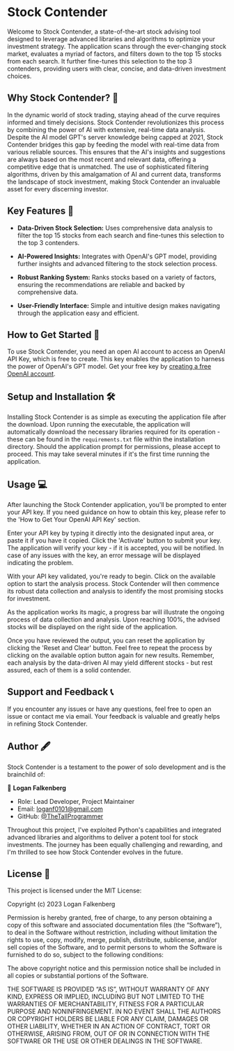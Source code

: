 # Stock Contender 

Welcome to Stock Contender, a state-of-the-art stock advising tool designed to leverage advanced libraries and algorithms to optimize your investment strategy. The application scans through the ever-changing stock market, evaluates a myriad of factors, and filters down to the top 15 stocks from each search. It further fine-tunes this selection to the top 3 contenders, providing users with clear, concise, and data-driven investment choices. 

## Why Stock Contender? 🎯

In the dynamic world of stock trading, staying ahead of the curve requires informed and timely decisions. Stock Contender revolutionizes this process by combining the power of AI with extensive, real-time data analysis. Despite the AI model GPT's server knowledge being capped at 2021, Stock Contender bridges this gap by feeding the model with real-time data from various reliable sources. This ensures that the AI's insights and suggestions are always based on the most recent and relevant data, offering a competitive edge that is unmatched. The use of sophisticated filtering algorithms, driven by this amalgamation of AI and current data, transforms the landscape of stock investment, making Stock Contender an invaluable asset for every discerning investor.

## Key Features 🎉

- **Data-Driven Stock Selection:** Uses comprehensive data analysis to filter the top 15 stocks from each search and fine-tunes this selection to the top 3 contenders.

- **AI-Powered Insights:** Integrates with OpenAI's GPT model, providing further insights and advanced filtering to the stock selection process.

- **Robust Ranking System:** Ranks stocks based on a variety of factors, ensuring the recommendations are reliable and backed by comprehensive data.

- **User-Friendly Interface:** Simple and intuitive design makes navigating through the application easy and efficient.

## How to Get Started 🚀

To use Stock Contender, you need an open AI account to access an OpenAI API Key, which is free to create. This key enables the application to harness the power of OpenAI's GPT model. Get your free key by [creating a free OpenAI account](https://platform.openai.com/account/api-keys).

## Setup and Installation 🛠️

Installing Stock Contender is as simple as executing the application file after the download. Upon running the executable, the application will automatically download the necessary libraries required for its operation - these can be found in the `requirements.txt` file within the installation directory. Should the application prompt for permissions, please accept to proceed. This may take several minutes if it's the first time running the application.

## Usage 💻

After launching the Stock Contender application, you'll be prompted to enter your API key. If you need guidance on how to obtain this key, please refer to the 'How to Get Your OpenAI API Key' section.

Enter your API key by typing it directly into the designated input area, or paste it if you have it copied. Click the 'Activate' button to submit your key. The application will verify your key - if it is accepted, you will be notified. In case of any issues with the key, an error message will be displayed indicating the problem.

With your API key validated, you're ready to begin. Click on the available option to start the analysis process. Stock Contender will then commence its robust data collection and analysis to identify the most promising stocks for investment. 

As the application works its magic, a progress bar will illustrate the ongoing process of data collection and analysis. Upon reaching 100%, the advised stocks will be displayed on the right side of the application. 

Once you have reviewed the output, you can reset the application by clicking the 'Reset and Clear' button. Feel free to repeat the process by clicking on the available option button again for new results. Remember, each analysis by the data-driven AI may yield different stocks - but rest assured, each of them is a solid contender.

## Support and Feedback 📞

If you encounter any issues or have any questions, feel free to open an issue or contact me via email. Your feedback is valuable and greatly helps in refining Stock Contender.

## Author 🖋️

Stock Contender is a testament to the power of solo development and is the brainchild of:

👤 **Logan Falkenberg**

- Role: Lead Developer, Project Maintainer
- Email: [loganf0101@gmail.com](mailto:loganf0101@gmail.com)
- GitHub: [@TheTallProgrammer](https://github.com/TheTallProgrammer)

Throughout this project, I've exploited Python's capabilities and integrated advanced libraries and algorithms to deliver a potent tool for stock investments. The journey has been equally challenging and rewarding, and I'm thrilled to see how Stock Contender evolves in the future.

## License 📄

This project is licensed under the MIT License:

Copyright (c) 2023 Logan Falkenberg

Permission is hereby granted, free of charge, to any person obtaining a copy of this software and associated documentation files (the “Software”), to deal in the Software without restriction, including without limitation the rights to use, copy, modify, merge, publish, distribute, sublicense, and/or sell copies of the Software, and to permit persons to whom the Software is furnished to do so, subject to the following conditions:

The above copyright notice and this permission notice shall be included in all copies or substantial portions of the Software.

THE SOFTWARE IS PROVIDED “AS IS”, WITHOUT WARRANTY OF ANY KIND, EXPRESS OR IMPLIED, INCLUDING BUT NOT LIMITED TO THE WARRANTIES OF MERCHANTABILITY, FITNESS FOR A PARTICULAR PURPOSE AND NONINFRINGEMENT. IN NO EVENT SHALL THE AUTHORS OR COPYRIGHT HOLDERS BE LIABLE FOR ANY CLAIM, DAMAGES OR OTHER LIABILITY, WHETHER IN AN ACTION OF CONTRACT, TORT OR OTHERWISE, ARISING FROM, OUT OF OR IN CONNECTION WITH THE SOFTWARE OR THE USE OR OTHER DEALINGS IN THE SOFTWARE.

